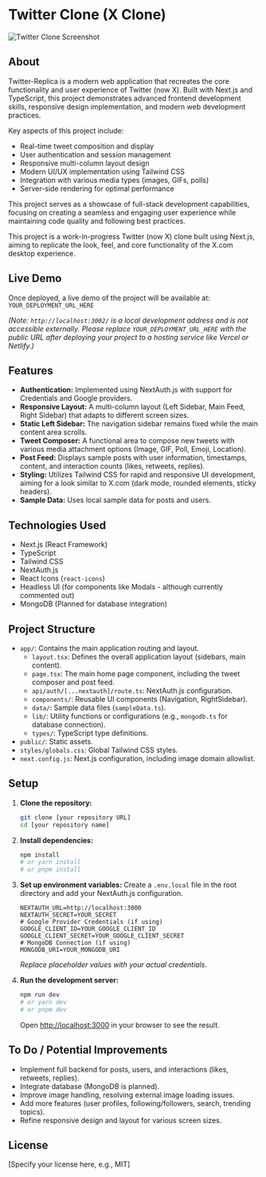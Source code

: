 # Twitter Clone (X Clone)

![Twitter Clone Screenshot](https://firebasestorage.googleapis.com/v0/b/assistive-tools-prod.appspot.com/o/shared-assets%2Ftwitter-clone.png?alt=media&token=03f1c8d6-092e-4f29-921f-1448278427f3)

## About

Twitter-Replica is a modern web application that recreates the core functionality and user experience of Twitter (now X). Built with Next.js and TypeScript, this project demonstrates advanced frontend development skills, responsive design implementation, and modern web development practices.

Key aspects of this project include:
- Real-time tweet composition and display
- User authentication and session management
- Responsive multi-column layout design
- Modern UI/UX implementation using Tailwind CSS
- Integration with various media types (images, GIFs, polls)
- Server-side rendering for optimal performance

This project serves as a showcase of full-stack development capabilities, focusing on creating a seamless and engaging user experience while maintaining code quality and following best practices.

This project is a work-in-progress Twitter (now X) clone built using Next.js, aiming to replicate the look, feel, and core functionality of the X.com desktop experience.

## Live Demo

Once deployed, a live demo of the project will be available at: `YOUR_DEPLOYMENT_URL_HERE`

*(Note: `http://localhost:3002/` is a local development address and is not accessible externally. Please replace `YOUR_DEPLOYMENT_URL_HERE` with the public URL after deploying your project to a hosting service like Vercel or Netlify.)*

## Features

-   **Authentication:** Implemented using NextAuth.js with support for Credentials and Google providers.
-   **Responsive Layout:** A multi-column layout (Left Sidebar, Main Feed, Right Sidebar) that adapts to different screen sizes.
-   **Static Left Sidebar:** The navigation sidebar remains fixed while the main content area scrolls.
-   **Tweet Composer:** A functional area to compose new tweets with various media attachment options (Image, GIF, Poll, Emoji, Location).
-   **Post Feed:** Displays sample posts with user information, timestamps, content, and interaction counts (likes, retweets, replies).
-   **Styling:** Utilizes Tailwind CSS for rapid and responsive UI development, aiming for a look similar to X.com (dark mode, rounded elements, sticky headers).
-   **Sample Data:** Uses local sample data for posts and users.

## Technologies Used

-   Next.js (React Framework)
-   TypeScript
-   Tailwind CSS
-   NextAuth.js
-   React Icons (`react-icons`)
-   Headless UI (for components like Modals - although currently commented out)
-   MongoDB (Planned for database integration)

## Project Structure

-   `app/`: Contains the main application routing and layout.
    -   `layout.tsx`: Defines the overall application layout (sidebars, main content).
    -   `page.tsx`: The main home page component, including the tweet composer and post feed.
    -   `api/auth/[...nextauth]/route.ts`: NextAuth.js configuration.
    -   `components/`: Reusable UI components (Navigation, RightSidebar).
    -   `data/`: Sample data files (`sampleData.ts`).
    -   `lib/`: Utility functions or configurations (e.g., `mongodb.ts` for database connection).
    -   `types/`: TypeScript type definitions.
-   `public/`: Static assets.
-   `styles/globals.css`: Global Tailwind CSS styles.
-   `next.config.js`: Next.js configuration, including image domain allowlist.

## Setup

1.  **Clone the repository:**

    ```bash
    git clone [your repository URL]
    cd [your repository name]
    ```

2.  **Install dependencies:**

    ```bash
    npm install
    # or yarn install
    # or pnpm install
    ```

3.  **Set up environment variables:**
    Create a `.env.local` file in the root directory and add your NextAuth.js configuration.

    ```env
    NEXTAUTH_URL=http://localhost:3000
    NEXTAUTH_SECRET=YOUR_SECRET
    # Google Provider Credentials (if using)
    GOOGLE_CLIENT_ID=YOUR_GOOGLE_CLIENT_ID
    GOOGLE_CLIENT_SECRET=YOUR_GOOGLE_CLIENT_SECRET
    # MongoDB Connection (if using)
    MONGODB_URI=YOUR_MONGODB_URI
    ```
    _Replace placeholder values with your actual credentials._

4.  **Run the development server:**

    ```bash
    npm run dev
    # or yarn dev
    # or pnpm dev
    ```

    Open [http://localhost:3000](http://localhost:3000) in your browser to see the result.

## To Do / Potential Improvements

-   Implement full backend for posts, users, and interactions (likes, retweets, replies).
-   Integrate database (MongoDB is planned).
-   Improve image handling, resolving external image loading issues.
-   Add more features (user profiles, following/followers, search, trending topics).
-   Refine responsive design and layout for various screen sizes.

## License

[Specify your license here, e.g., MIT]
